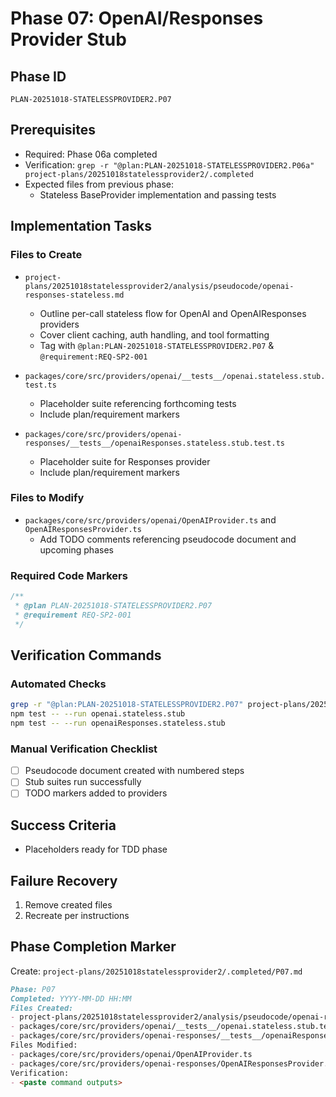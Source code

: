 # Phase 07: OpenAI/Responses Provider Stub

## Phase ID

`PLAN-20251018-STATELESSPROVIDER2.P07`

## Prerequisites

- Required: Phase 06a completed
- Verification: `grep -r "@plan:PLAN-20251018-STATELESSPROVIDER2.P06a" project-plans/20251018statelessprovider2/.completed`
- Expected files from previous phase:
  - Stateless BaseProvider implementation and passing tests

## Implementation Tasks

### Files to Create

- `project-plans/20251018statelessprovider2/analysis/pseudocode/openai-responses-stateless.md`  
  - Outline per-call stateless flow for OpenAI and OpenAIResponses providers  
  - Cover client caching, auth handling, and tool formatting  
  - Tag with `@plan:PLAN-20251018-STATELESSPROVIDER2.P07` & `@requirement:REQ-SP2-001`

- `packages/core/src/providers/openai/__tests__/openai.stateless.stub.test.ts`  
  - Placeholder suite referencing forthcoming tests  
  - Include plan/requirement markers

- `packages/core/src/providers/openai-responses/__tests__/openaiResponses.stateless.stub.test.ts`  
  - Placeholder suite for Responses provider  
  - Include plan/requirement markers

### Files to Modify

- `packages/core/src/providers/openai/OpenAIProvider.ts` and `OpenAIResponsesProvider.ts`
  - Add TODO comments referencing pseudocode document and upcoming phases

### Required Code Markers

```typescript
/**
 * @plan PLAN-20251018-STATELESSPROVIDER2.P07
 * @requirement REQ-SP2-001
 */
```

## Verification Commands

### Automated Checks

```bash
grep -r "@plan:PLAN-20251018-STATELESSPROVIDER2.P07" project-plans/20251018statelessprovider2/analysis/pseudocode/openai-responses-stateless.md
npm test -- --run openai.stateless.stub
npm test -- --run openaiResponses.stateless.stub
```

### Manual Verification Checklist

- [ ] Pseudocode document created with numbered steps
- [ ] Stub suites run successfully
- [ ] TODO markers added to providers

## Success Criteria

- Placeholders ready for TDD phase

## Failure Recovery

1. Remove created files
2. Recreate per instructions

## Phase Completion Marker

Create: `project-plans/20251018statelessprovider2/.completed/P07.md`

```markdown
Phase: P07
Completed: YYYY-MM-DD HH:MM
Files Created:
- project-plans/20251018statelessprovider2/analysis/pseudocode/openai-responses-stateless.md
- packages/core/src/providers/openai/__tests__/openai.stateless.stub.test.ts
- packages/core/src/providers/openai-responses/__tests__/openaiResponses.stateless.stub.test.ts
Files Modified:
- packages/core/src/providers/openai/OpenAIProvider.ts
- packages/core/src/providers/openai-responses/OpenAIResponsesProvider.ts
Verification:
- <paste command outputs>
```
